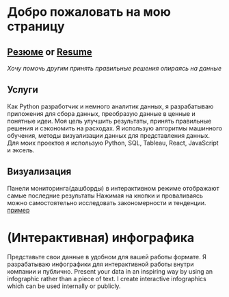 # Добро пожаловать на мою страницу

## [Резюме](ru/index.html) or [Resume](en/index.html)

_Хочу помочь другим принять правильные решения опираясь на данные_

## Услуги

Как Python разработчик и немного аналитик данных, я разрабатываю приложения для сбора данных, преобразую данные в ценные и понятные идеи. Моя цель улучшить результаты, принять правильные решения и сэкономить на расходах.
Я использую алгоритмы машинного обучения, методы визуализации данных для представления данных. Для моих проектов я использую Python, SQL, Tableau, React, JavaScript и эксель.


## Визуализация

Панели мониторинга(дашборды) в интерактивном режиме отображают самые последние результаты
Нажимая на кнопки и проваливаясь можно самостоятельно исследовать закономерности и тенденции.
[пример](dashboards/index.html)

# (Интерактивная) инфографика
Представьте свои данные в удобном для вашей работы формате. Я разрабатываю инфографики для интерактивной работы внутри компании и публично.
Present your data in an inspiring way by using an infographic rather than a piece of text. I create interactive infographics which can be used internally or publicly.

